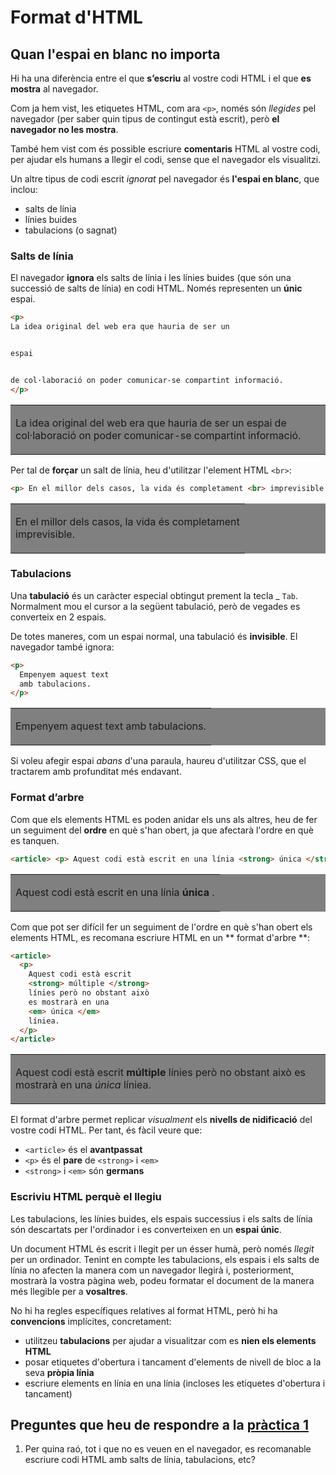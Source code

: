 # Format d'HTML

## Quan l'espai en blanc no importa

Hi ha una diferència entre el que **s’escriu** al vostre codi HTML i el que **es mostra** al navegador.

Com ja hem vist, les etiquetes HTML, com ara `<p>`, només són _llegides_ pel navegador (per saber quin tipus de contingut està escrit), però **el navegador no les mostra**.

També hem vist com és possible escriure **comentaris** HTML al vostre codi, per ajudar els humans a llegir el codi, sense que el navegador els visualitzi.

Un altre tipus de codi escrit _ignorat_ pel navegador és **l'espai en blanc**, que inclou:

* salts de línia
* línies buides
* tabulacions (o sagnat)

### Salts de línia

El navegador **ignora** els salts de línia i les línies buides (que són una successió de salts de línia) en codi HTML. Només representen un **únic** espai.

```html
<p>
La idea original del web era que hauria de ser un 


espai


de col·laboració on poder comunicar-se compartint informació.
</p>
```

<table bgcolor="grey"><tr><td>
  <p>
  La idea original del web era que hauria de ser un espai de col·laboració on poder comunicar-se compartint informació.
  </p>
</td></tr></table>

Per tal de **forçar** un salt de línia, heu d'utilitzar l'element HTML `<br>`:

```html
<p> En el millor dels casos, la vida és completament <br> imprevisible. </p>
```

<table bgcolor="grey"><tr><td>
  <p> En el millor dels casos, la vida és completament <br> imprevisible. </p>
</td></tr></table>

### Tabulacions

Una **tabulació** és un caràcter especial obtingut prement la tecla _ `Tab`. Normalment mou el cursor a la següent tabulació, però de vegades es converteix en 2 espais.

De totes maneres, com un espai normal, una tabulació és **invisible**. El navegador també ignora:

```html
<p>
  Empenyem aquest text
  amb tabulacions.
</p>
```

<table bgcolor="grey"><tr><td>
  <p>
    Empenyem aquest text
    amb tabulacions.
  </p>
</td></tr></table>

Si voleu afegir espai _abans_ d'una paraula, haureu d'utilitzar CSS, que el tractarem amb profunditat més endavant.

### Format d’arbre

Com que els elements HTML es poden anidar els uns als altres, heu de fer un seguiment del **ordre** en què s'han obert, ja que afectarà l'ordre en què es tanquen.

```html
<article> <p> Aquest codi està escrit en una línia <strong> única </strong>. </p> </article>
```

<table bgcolor="grey"><tr><td>
  <article> <p> Aquest codi està escrit en una línia <strong> única </strong>. </p> </article>
</td></tr></table>

Com que pot ser difícil fer un seguiment de l'ordre en què s'han obert els elements HTML, es recomana escriure HTML en un ** format d'arbre **:

```html
<article>
  <p>
    Aquest codi està escrit
    <strong> múltiple </strong>
    línies però no obstant això 
    es mostrarà en una
    <em> única </em>
    líniea.
  </p>
</article>
```

<table bgcolor="grey"><tr><td>
<article>
  <p>
    Aquest codi està escrit
    <strong> múltiple </strong>
    línies però no obstant això 
    es mostrarà en una
    <em> única </em>
    líniea.
  </p>
</article>
</td></tr></table>

El format d'arbre permet replicar _visualment_ els **nivells de nidificació** del vostre codi HTML. Per tant, és fàcil veure que:

* `<article>` és el **avantpassat**
* `<p>` és el **pare** de `<strong>` i `<em>`
* `<strong>` i `<em>` són **germans**

### Escriviu HTML perquè el llegiu

Les tabulacions, les línies buides, els espais successius i els salts de línia són descartats per l'ordinador i es converteixen en un **espai únic**.

Un document HTML és escrit i llegit per un ésser humà, però només _llegit_ per un ordinador. Tenint en compte les tabulacions, els espais i els salts de línia no afecten la manera com un navegador llegirà i, posteriorment, mostrarà la vostra pàgina web, podeu formatar el document de la manera més llegible per a **vosaltres**.

No hi ha regles específiques relatives al format HTML, però hi ha **convencions** implícites, concretament:

* utilitzeu **tabulacions** per ajudar a visualitzar com es **nien els elements HTML**
* posar etiquetes d'obertura i tancament d'elements de nivell de bloc a la seva **pròpia línia**
* escriure elements en línia en una línia (incloses les etiquetes d'obertura i tancament)

## Preguntes que heu de respondre a la [pràctica 1](https://moodle.insjoaquimmir.cat/mod/assign/view.php?id=42051)

1. Per quina raó, tot i que no es veuen en el navegador, es recomanable escriure codi HTML amb salts de línia, tabulacions, etc?
